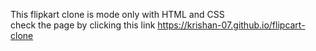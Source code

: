 This flipkart clone is mode only with HTML and CSS <br>
check the page by clicking this link 
https://krishan-07.github.io/flipcart-clone
